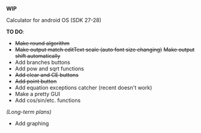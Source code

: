 **WIP**

Calculator for android OS (SDK 27-28)

**TO DO**:
- ~~Make round algorithm~~
- ~~Make output match editText scale (auto font size changing)~~ ~~Make output shift automatically~~
- Add branches buttons
- Add pow and sqrt functions
- ~~Add clear and CE buttons~~
- ~~Add point button~~
- Add equation exceptions catcher (recent doesn't work)
- Make a pretty GUI
- Add cos/sin/etc. functions




*(Long-term plans)*
- Add graphing
